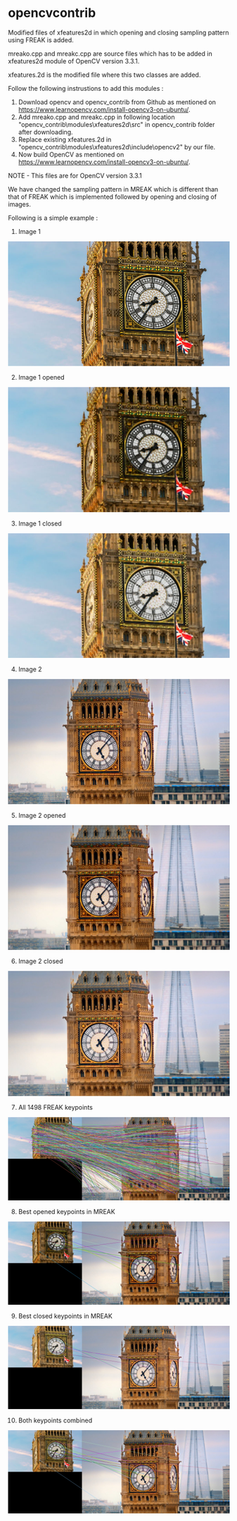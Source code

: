 # opencvcontrib
Modified files of xfeatures2d in which opening and closing sampling pattern using FREAK is added.

mreako.cpp and mreakc.cpp are source files which has to be added in xfeatures2d module of OpenCV version 3.3.1.

xfeatures.2d is the modified file where this two classes are added.

Follow the following instrustions to add this modules :
1) Download opencv and opencv_contrib from Github as mentioned on https://www.learnopencv.com/install-opencv3-on-ubuntu/.
2) Add mreako.cpp and mreakc.cpp in following location "opencv_contrib\modules\xfeatures2d\src" in opencv_contrib folder after downloading. 
3) Replace existing xfeatures.2d in "opencv_contrib\modules\xfeatures2d\include\opencv2" by our file.
4) Now build OpenCV as mentioned on https://www.learnopencv.com/install-opencv3-on-ubuntu/.

NOTE - This files are for OpenCV version 3.3.1

We have changed the sampling pattern in MREAK which is different than that of FREAK which is implemented followed by opening and closing of images.

Following is a simple example :

1) Image 1

![image 1](example/a1.jpg)

2) Image 1 opened

![Image 1 opened](example/a1open.jpg)

3) Image 1 closed

![Image 1 closed](example/a1close.jpg)

4) Image 2

![image 2](example/a2.jpg)

5) Image 2 opened

![Image 2 opened](example/a2open.jpg)

6) Image 2 closed

![image 2 closed](example/a2close.jpg)

7) All 1498 FREAK keypoints

![All 1498 FREAK keypoints](example/all_1498.jpg)

8) Best opened keypoints in MREAK

![Best opened keypoints in MREAK](example/opened_keypoints.jpg)

9) Best closed keypoints in MREAK

![Best closed keypoints in MREAK](example/closed_keypoints.jpg)

10) Both keypoints combined

![Both keypoints combined](example/both.jpg)
